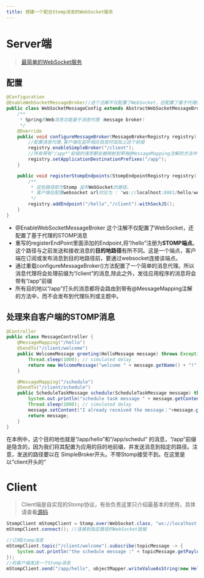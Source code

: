 ```yaml
---
title: 搭建一个配合Stomp消息的WebSocket服务
---
```



# Server端
> <a href="http://blog.109yxlm.cc/2016/11/10/WebSocket%E6%9C%8D%E5%8A%A1/">最简单的WebSocket服务</a>

## 配置

```Java
@Configuration
@EnableWebSocketMessageBroker//这个注解不仅配置了WebSocket，还配置了基于代理的STOMP消息。
public class WebSocketMessageConfig extends AbstractWebSocketMessageBrokerConfigurer {
    /**
     * Spring的Web消息功能基于消息代理（message broker）
     */
    @Override
    public void configureMessageBroker(MessageBrokerRegistry registry) {
        //配置消息代理,客户端在监听相应信息时加加上这个前缀
        registry.enableSimpleBroker("/client");
        //所有带有"/app*"前缀的请求都会被映射到带有@MessageMapping注解的方法中去
        registry.setApplicationDestinationPrefixes("/app");
    }

    public void registerStompEndpoints(StompEndpointRegistry registry) {
        /**
         * 这些路径即为Stomp 监听WebSocket的路径。
         * 客户端在配置websocket url时应为 : "ws://localhost:8081/hello/websocket"
         */
        registry.addEndpoint("/hello","/client").withSockJS();
    }
}
```

+ @EnableWebSocketMessageBroker 这个注解不仅配置了WebSocket，还配置了基于代理的STOMP消息
+ 重写的registerEndPoint里面添加的Endpoint,将“/hello”注册为**STOMP端点**。这个路径与之前发送和接收消息的**目的地路径**有所不同。这是一个端点，客户端在订阅或发布消息到目的地路径前，要通过websocket连接该端点。
+ 通过重载configureMessageBroker()方法配置了一个简单的消息代理。所以消息代理将会处理前缀为“/client”的消息,除此之外，发往应用程序的消息将会带有“/app”前缀
+ 所有目的地以“/app”打头的消息都将会路由到带有@MessageMapping注解的方法中，而不会发布到代理队列或主题中。

## 处理来自客户端的STOMP消息

```Java
@Controller
public class MessageController {
    @MessageMapping("/hello")
    @SendTo("/client/welcome")
    public WelcomeMessage greeting(HelloMessage message) throws Exception {
        Thread.sleep(1000); // simulated delay
        return new WelcomeMessage("welcome " + message.getName() + "!");
    }

    @MessageMapping("/schedule")
    @SendTo("/client/schedule")  
    public ScheduleTaskMessage schedule(ScheduleTaskMessage message) throws Exception {
        System.out.println("schedule task message " + message.getContent());
        Thread.sleep(1000); // simulated delay
        message.setContent("I already received the message："+message.getContent());
        return message;
    }
}
```

在本例中，这个目的地也就是“/app/hello”和“/app/schedul“ 的消息，“/app”前缀是隐含的，因为我们将其配置为应用的目的地前缀，并发送消息到指定的路径。注意，发送的路径要以在 SimpleBroker开头。不带Stomp接受不到。在这里是以“client开头的”


# Client

> Client端是自实现的Stomp协议，有些负责这里只介绍最基本的使用，具体请查看<a href="https://github.com/WalkerLiuFei/WebSocketAction">源码</a>

```Java
StompClient mStompClient = Stomp.over(WebSocket.class, "ws://localhost:8081/hello/websocket");
mStompClient.connect(); //连接到指定路径的WebSocket链接

//订阅Stomp消息
mStompClient.topic("/client/welcome").subscribe(topicMessage -> {
    System.out.println("the schedule message :" + topicMessage.getPayload()); 
});
//向客户端发送一个Stomp消息
mStompClient.send("/app/hello", objectMapper.writeValueAsString(new HelloMessage("walker"))).subscribe();

```

         



